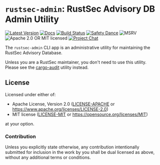 # `rustsec-admin`: RustSec Advisory DB Admin Utility

[![Latest Version][crate-image]][crate-link]
[![Docs][docs-image]][docs-link]
[![Build Status][build-image]][build-link]
[![Safety Dance][safety-image]][safety-link]
![MSRV][rustc-image]
![Apache 2.0 OR MIT licensed][license-image]
[![Project Chat][chat-image]][chat-link]

The `rustsec-admin` CLI app is an administrative utility for maintaining the
RustSec Advisory Database.

Unless you are a RustSec maintainer, you don't need to use this utility.
Please see the [cargo-audit] utility instead.

## License

Licensed under either of:

- Apache License, Version 2.0 ([LICENSE-APACHE] or https://www.apache.org/licenses/LICENSE-2.0)
- MIT license ([LICENSE-MIT] or https://opensource.org/licenses/MIT)

at your option.

### Contribution

Unless you explicitly state otherwise, any contribution intentionally submitted
for inclusion in the work by you shall be dual licensed as above, without any
additional terms or conditions.

[//]: # (badges)

[crate-image]: https://img.shields.io/crates/v/rustsec-admin.svg
[crate-link]: https://crates.io/crates/rustsec-admin
[docs-image]: https://docs.rs/rustsec-admin/badge.svg
[docs-link]: https://docs.rs/rustsec-admin/
[build-image]: https://github.com/threatcode/rustsec/actions/workflows/admin.yml/badge.svg
[build-link]: https://github.com/threatcode/rustsec/actions/workflows/admin.yml
[safety-image]: https://img.shields.io/badge/unsafe-forbidden-success.svg
[safety-link]: https://github.com/rust-secure-code/safety-dance/
[rustc-image]: https://img.shields.io/badge/rustc-1.52+-blue.svg
[license-image]: https://img.shields.io/badge/license-Apache2.0%2FMIT-blue.svg
[chat-image]: https://img.shields.io/badge/zulip-join_chat-blue.svg
[chat-link]: https://rust-lang.zulipchat.com/#narrow/stream/146229-wg-secure-code/

[//]: # (general links)

[cargo-audit]: https://github.com/threatcode/cargo-audit
[LICENSE-APACHE]: https://github.com/threatcode/rustsec-admin/blob/main/LICENSE-APACHE
[LICENSE-MIT]: https://github.com/threatcode/rustsec-admin/blob/main/LICENSE-MIT
